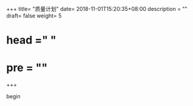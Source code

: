 +++
title= "质量计划"
date= 2018-11-01T15:20:35+08:00
description = ""
draft= false
weight= 5
# head ="<label></label> "
# pre = ""
+++

begin
